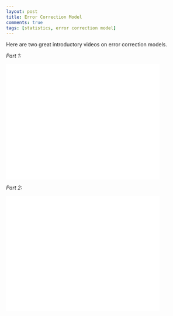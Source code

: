 ```yaml
---
layout: post
title: Error Correction Model
comments: true
tags: [statistics, error correction model]
---
```

Here are two great introductory videos on error correction models.<!--more-->

_Part 1:_

<iframe width="420" height="315" src="//www.youtube.com/embed/wYQ_v_0tk_c" frameborder="0" allowfullscreen></iframe>

_Part 2:_

<iframe width="420" height="315" src="//www.youtube.com/embed/xVIkb-QeZ40" frameborder="0" allowfullscreen></iframe>